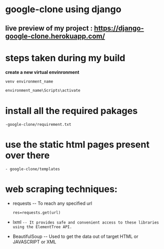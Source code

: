 # google-clone using django
## live preview of my project : https://django-google-clone.herokuapp.com/
# steps taken during my build
**create a new virtual envinronment**
```python
venv environment_name
```
```python
environment_name\Scripts\activate
```
# install all the required pakages
```
-google-clone/requirement.txt
```
# use the static html pages present over there
```
- google-clone/templates
```
# web scraping techniques:

- requests
    -- To reach any specified url
   
  ```
  res=requests.get(url)
   ```

- lxml 
`
  -- It provides safe and convenient access to these libraries using the ElementTree API.
  `
  
- BeautifulSoup
   -- Used to get the data out of target HTML or JAVASCRIPT or XML
 

